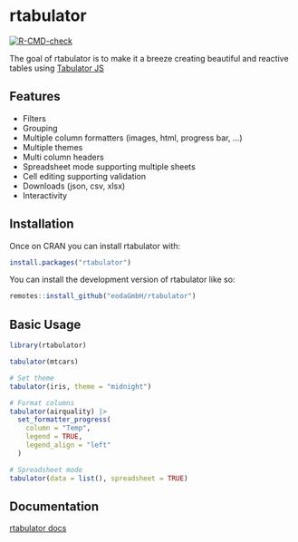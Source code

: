 
<!-- README.md is generated from README.Rmd. Please edit that file -->

# rtabulator

<!-- badges: start -->

[![R-CMD-check](https://github.com/eodaGmbH/rtabulator/actions/workflows/R-CMD-check.yaml/badge.svg)](https://github.com/eodaGmbH/rtabulator/actions/workflows/R-CMD-check.yaml)
<!-- badges: end -->

The goal of rtabulator is to make it a breeze creating beautiful and
reactive tables using [Tabulator JS](https://tabulator.info/)

## Features

- Filters
- Grouping
- Multiple column formatters (images, html, progress bar, …)
- Multiple themes
- Multi column headers
- Spreadsheet mode supporting multiple sheets
- Cell editing supporting validation
- Downloads (json, csv, xlsx)
- Interactivity

## Installation

Once on CRAN you can install rtabulator with:

``` r
install.packages("rtabulator")
```

You can install the development version of rtabulator like so:

``` r
remotes::install_github("eodaGmbH/rtabulator")
```

## Basic Usage

``` r
library(rtabulator)

tabulator(mtcars)

# Set theme
tabulator(iris, theme = "midnight")

# Format columns
tabulator(airquality) |>
  set_formatter_progress(
    column = "Temp",
    legend = TRUE,
    legend_align = "left"
  )

# Spreadsheet mode
tabulator(data = list(), spreadsheet = TRUE)
```

## Documentation

[rtabulator docs](https://eodagmbh.github.io/rtabulator/)
